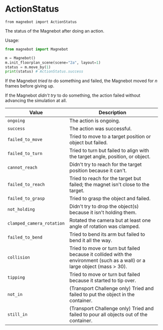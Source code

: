 # ActionStatus

`from magnebot import ActionStatus`

The status of the Magnebot after doing an action.

Usage:

```python
from magnebot import Magnebot

m = Magnebot()
m.init_floorplan_scene(scene="2a", layout=1)
status = m.move_by(1)
print(status) # ActionStatus.success
```

If the Magnebot _tried to_ do something and failed, the Magnebot moved for _n_ frames before giving up.

If the Magnebot _didn't try_ to do something, the action failed without advancing the simulation at all.

| Value | Description |
| --- | --- |
| `ongoing` | The action is ongoing. |
| `success` | The action was successful. |
| `failed_to_move` | Tried to move to a target position or object but failed. |
| `failed_to_turn` | Tried to turn but failed to align with the target angle, position, or object. |
| `cannot_reach` | Didn't try to reach for the target position because it can't. |
| `failed_to_reach` | Tried to reach for the target but failed; the magnet isn't close to the target. |
| `failed_to_grasp` | Tried to grasp the object and failed. |
| `not_holding` | Didn't try to drop the object(s) because it isn't holding them. |
| `clamped_camera_rotation` | Rotated the camera but at least one angle of rotation was clamped. |
| `failed_to_bend` | Tried to bend its arm but failed to bend it all the way. |
| `collision` | Tried to move or turn but failed because it collided with the environment (such as a wall) or a large object (mass > 30). |
| `tipping` | Tried to move or turn but failed because it started to tip over. |
| `not_in` | (Transport Challenge only) Tried and failed to put the object in the container. |
| `still_in` | (Transport Challenge only) Tried and failed to pour all objects out of the container. |